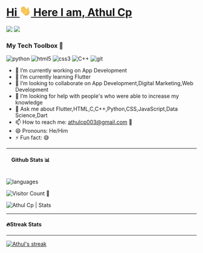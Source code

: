 

# [Hi <img src="https://raw.githubusercontent.com/ABSphreak/ABSphreak/master/gifs/Hi.gif" width="30px"> Here I am, Athul Cp](https://athul-cp.github.io/)
[<img height="30" src="https://img.shields.io/badge/twitter-%231DA1F2.svg?&style=for-the-badge&logo=twitter&logoColor=white" />][twitter]
[<img height="30" src="https://img.shields.io/badge/linkedin-blue.svg?&style=for-the-badge&logo=linkedin&logoColor=white" />][LinkedIn]
<!-- [<img height="30" src="https://img.shields.io/badge/twitter-%231DA1F2.svg?&style=for-the-badge&logo=twitter&logoColor=white" />][twitter] 
[<img height="30" src="https://img.shields.io/badge/linkedin-blue.svg?&style=for-the-badge&logo=linkedin&logoColor=white" />][LinkedIn]
 -->
### My Tech Toolbox 🧰

<p align="left">
<img src="https://cdn3.iconfinder.com/data/icons/logos-and-brands-adobe/512/267_Python-512.png" alt="python" width="40" height="40"/> 
<img src="https://upload.wikimedia.org/wikipedia/commons/thumb/6/61/HTML5_logo_and_wordmark.svg/512px-HTML5_logo_and_wordmark.svg.png" alt="html5" height="40"/> 
<img src="https://upload.wikimedia.org/wikipedia/commons/thumb/d/d5/CSS3_logo_and_wordmark.svg/1200px-CSS3_logo_and_wordmark.svg.png" alt="css3" height="40"/> 
 
<img src="https://i.pinimg.com/originals/99/f8/87/99f887833c475448723d3c9ac16c179b.png" alt="C++" width="40" height="40"/> 
<img src="https://www.vectorlogo.zone/logos/git-scm/git-scm-icon.svg" alt="git" width="40" height="40"/> 

<!--<img src="https://i.pinimg.com/originals/50/f1/58/50f1582a95bdac10f1c3fa295c8b947b.png" alt="mysql" width="40" height="40"/>
<img src="https://upload.wikimedia.org/wikipedia/commons/2/29/Postgresql_elephant.svg" alt="PostGreSQL" width="40" height="40"/> -->
</p>


- 🔭 I’m currently working on App Development
- 🌱 I’m currently learning Flutter
- 👯 I’m looking to collaborate on App Development,Digital Marketing,Web Development
- 🤔 I’m looking for help with people's who were able to increase my knowledge
- 💬 Ask me about Flutter,HTML,C,C++,Python,CSS,JavaScript,Data Science,Dart
- 📫 How to reach me: athulcp003@gmail.com 📧
- 😄 Pronouns: He/Him
- ⚡ Fun fact: 😅
<hr>


<h4> &nbsp;  &nbsp;  Github Stats  📊 </h4>
<hr style="height:2px;border-width:0;color:gray;background-color:white">


<img src="https://github-readme-stats.vercel.app/api/top-langs/?username=athul-cp&layout=compact&theme=tokyonight" alt="languages" height="165">

 ![Visitor Count](https://profile-counter.glitch.me/{athul-cp}/count.svg) 🙂

<p align="left"> <img src="https://github-readme-stats.vercel.app/api?username=athul-cp&show_icons=true&theme=gotham" alt="Athul Cp | Stats" />
<hr>
<h4>🔥Streak Stats</h4>
<hr>
<!-- GitHub Readme Streak Stats - https://github.com/DenverCoder1/github-readme-streak-stats -->
<p align="left">
  <a href="https://github.com/athul-cp/github-readme-streak-stats">
    <img title="🔥 Get streak stats for your profile at git.io/streak-stats" alt="Athul's streak" src="https://github-readme-streak-stats.herokuapp.com/?user=athul-cp&theme=monokai-metallian&hide_border=true"/>
  </a>
<!--   <p align="center">🔥 Get streak stats for your profile at <a href="https://git.io/streak-stats">git.io/streak-stats</a></p> -->
</p>
 
[twitter]: https://twitter.com/athulcp_
[linkedin]: https://www.linkedin.com/in/athulcp/


